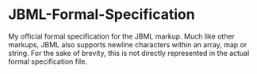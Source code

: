 # JBML-Formal-Specification
My official formal specification for the JBML markup. Much like other markups, JBML also supports newline characters within an array, map or string. For the sake of brevity, this is not directly represented in the actual formal specification file.
